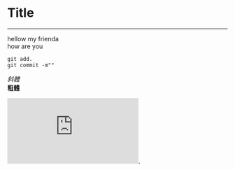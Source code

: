 # Title
---
hellow my frienda<br>
how are you
```
git add.
git commit -m""
```
*斜體* <br>
__粗體__

![666](https://github.com/ChangRay5626/Text_1/blob/main/0000.py).
